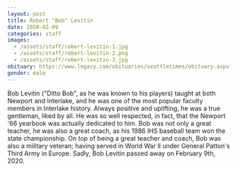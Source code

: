 ```yaml
---
layout: post
title: Robert "Bob" Levitin
date: 2020-02-09
categories: staff
images:
  - /assets/staff/robert-levitin-1.jpg
  - /assets/staff/robert-levitin-2.png
  - /assets/staff/robert-levitin-3.jpg
obituary: https://www.legacy.com/obituaries/seattletimes/obituary.aspx?n=robert-j-levitin-bob&pid=196010257
gender: male
---
```

Bob Levitin ("Ditto Bob", as he was known to his players) taught at both Newport and Interlake, and he was one of the most popular faculty members in Interlake history. Always positive and uplifting, he was a true gentleman, liked by all. He was so well respected, in fact, that the Newport '66 yearbook was actually dedicated to him. Bob was not only a great teacher, he was also a great coach, as his 1986 IHS baseball team won the state championship. On top of being a great teacher and coach, Bob was also a military veteran; having served in World War II under General Patton's Third Army in Europe. Sadly, Bob Levitin passed away on February 9th, 2020.
